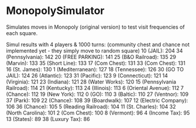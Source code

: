 # MonopolySimulator

Simulates moves in Monopoly (original version) to test visit frequencies of each square.

Simul results with 4 players & 1000 turns: (community chest and chance not implemented yet - they simply move to random square)
10 (JAIL): 204
34 (Pennsylvania): 142
20 (FREE PARKING): 141
25 (B&O Railroad): 135
29 (Marvin): 133
35 (Short Line): 133
17 (Com Chest): 131
33 (Com Chest): 131
16 (St. James): 130
1 (Mediterranean): 127
18 (Tennessee): 126
30 (GO TO JAIL): 124
26 (Atlantic): 123
31 (Pacific): 123
9 (Connecticut): 121
14 (Virginia): 121
23 (Indiana): 121
28 (Water Works): 120
15 (Pennsylvania Railroad): 114
21 (Kentucky): 113
24 (Illinois): 113
6 (Oriental Avenue): 112
7 (Chance): 112
19 (New York): 112
0 (GO): 110
3 (Baltic): 110
27 (Ventnor): 109
37 (Park): 109
22 (Chance): 108
39 (Boardwalk): 107
12 (Electric Company): 106
36 (Chance): 105
5 (Reading Railroad): 104
11 (St. Charles): 104
32 (North Carolina): 101
2 (Com Chest): 100
8 (Vermont): 96
4 (Income Tax): 95
13 (States): 89
38 (Luxury Tax): 86
